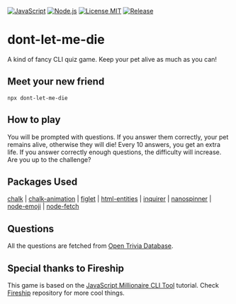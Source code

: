 [![JavaScript](https://img.shields.io/badge/JavaScript-ES6-F0DB4F?style=for-the-badge&logo=javascript&logoColor=white)](https://developer.mozilla.org/en-US/docs/Web/JavaScript)
[![Node.js](https://img.shields.io/badge/Node.js-16+-84ba64?style=for-the-badge&logo=nodedotjs&logoColor=white)](https://developer.mozilla.org/en-US/docs/Web/JavaScript)
[![License MIT](https://img.shields.io/badge/License-MIT-orange.svg?style=for-the-badge)](https://opensource.org/licenses/MIT)
[![Release](https://img.shields.io/github/v/release/nahuelsantos/dont-let-me-die?style=for-the-badge)](https://github.com/nahuelsantos/dont-let-me-die/releases) 

# dont-let-me-die
A kind of fancy CLI quiz game. Keep your pet alive as much as you can! 


## Meet your new friend
```
npx dont-let-me-die
```

## How to play
You will be prompted with questions. If you answer them correctly, your pet remains alive, otherwise they will die! Every 10 answers, you get an extra life. If you answer correctly enough questions, the difficulty will increase. Are you up to the challenge?

## Packages Used
[chalk](https://github.com/chalk/chalk) | 
[chalk-animation](https://github.com/bokub/chalk-animation) |
[figlet](https://github.com/patorjk/figlet.js) |
[html-entities](https://github.com/mdevils/html-entities) |
[inquirer](https://github.com/SBoudrias/Inquirer.js) |
[nanospinner](https://github.com/usmanyunusov/nanospinner) |
[node-emoji](https://github.com/omnidan/node-emoji) | 
[node-fetch](https://github.com/node-fetch/node-fetch)

## Questions 
All the questions are fetched from [Open Trivia Database](https://opentdb.com/).

## Special thanks to Fireship
This game is based on the [JavaScript Millionaire CLI Tool](https://github.com/fireship-io/javascript-millionaire) tutorial. Check [Fireship](https://github.com/fireship-io) repository for more cool things. 
